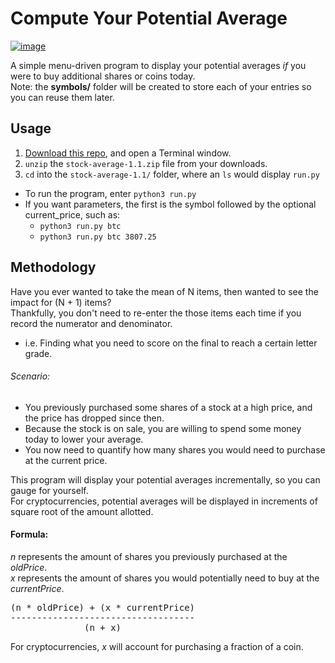 # Compute Your Potential Average #

[![image](https://img.shields.io/badge/python-3.x-blue.svg)](https://www.python.org/downloads/)

A simple menu-driven program to display your potential averages *if* you were to buy additional shares or coins today.<br>
Note: the **symbols/** folder will be created to store each of your entries so you can reuse them later.

## Usage ##

1. [Download this repo](https://github.com/Mas9311/stock-average/archive/v1.1.zip), and open a Terminal window.<br>
1. <code>unzip</code> the <code>stock-average-1.1.zip</code> file from your downloads.<br>
1. <code>cd</code> into the <code>stock-average-1.1/</code> folder, where an <code>ls</code> would display <code>run.py</code><br>
  - To run the program, enter <code>python3 run.py</code><br>
  - If you want parameters, the first is the symbol followed by the optional current_price, such as:<br>
    * <code>python3 run.py btc</code>
    * <code>python3 run.py btc 3807.25</code>

## Methodology ##

Have you ever wanted to take the mean of N items, then wanted to see the impact for (N + 1) items?<br>
Thankfully, you don't need to re-enter the those items each time if you record the numerator and denominator.

 * i.e. Finding what you need to score on the final to reach a certain letter grade.<br>


###### Scenario: ######

 - You previously purchased some shares of a stock at a high price, and the price has dropped since then.
 - Because the stock is on sale, you are willing to spend some money today to lower your average.
 - You now need to quantify how many shares you would need to purchase at the current price.

This program will display your potential averages incrementally, so you can gauge for yourself.<br>
For cryptocurrencies, potential averages will be displayed in increments of square root of the amount allotted.<br>

#### Formula: ####

*n* represents the amount of shares you previously purchased at the *oldPrice*.<br>
*x* represents the amount of shares you would potentially need to buy at the *currentPrice*.

<pre>(n * oldPrice) + (x * currentPrice)
-----------------------------------
              (n + x)</pre>

For cryptocurrencies, *x* will account for purchasing a fraction of a coin.
